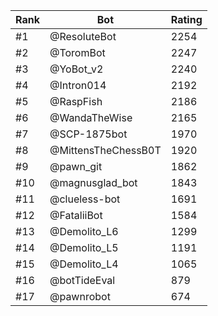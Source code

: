 Rank|Bot|Rating
---|---|---
#1|@ResoluteBot|2254
#2|@ToromBot|2247
#3|@YoBot_v2|2240
#4|@Intron014|2192
#5|@RaspFish|2186
#6|@WandaTheWise|2165
#7|@SCP-1875bot|1970
#8|@MittensTheChessB0T|1920
#9|@pawn_git|1862
#10|@magnusglad_bot|1843
#11|@clueless-bot|1691
#12|@FataliiBot|1584
#13|@Demolito_L6|1299
#14|@Demolito_L5|1191
#15|@Demolito_L4|1065
#16|@botTideEval|879
#17|@pawnrobot|674
